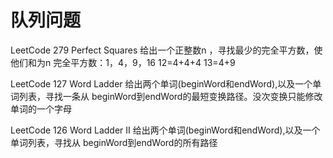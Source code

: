 # 队列问题

LeetCode 279 Perfect Squares
给出一个正整数n ，寻找最少的完全平方数，使他们和为n
完全平方数：1，4，9，16
12=4+4+4
13=4+9

LeetCode 127  Word  Ladder
给出两个单词(beginWord和endWord),以及一个单词列表，寻找一条从
beginWord到endWord的最短变换路径。没次变换只能修改单词的一个字母

LeetCode 126  Word  Ladder II
给出两个单词(beginWord和endWord),以及一个单词列表，寻找从
beginWord到endWord的所有路径